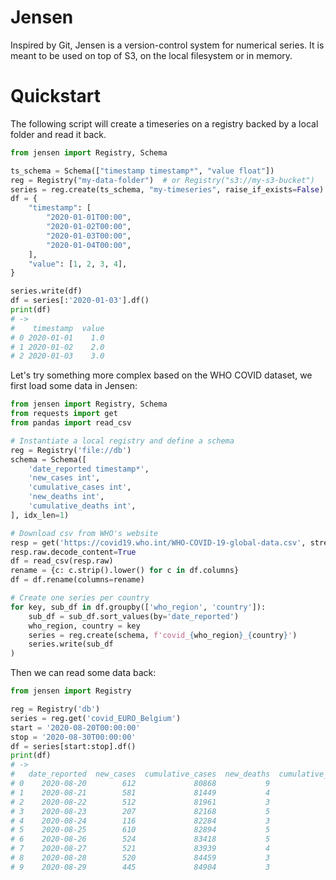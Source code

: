 

# Jensen

Inspired by Git, Jensen is a version-control system for numerical
series. It is meant to be used on top of S3, on the local filesystem
or in memory.


# Quickstart

The following script will create a timeseries on a registry backed by
a local folder and read it back.

``` python
from jensen import Registry, Schema

ts_schema = Schema(["timestamp timestamp*", "value float"])
reg = Registry("my-data-folder")  # or Registry("s3://my-s3-bucket")
series = reg.create(ts_schema, "my-timeseries", raise_if_exists=False)
df = {
    "timestamp": [
        "2020-01-01T00:00",
        "2020-01-02T00:00",
        "2020-01-03T00:00",
        "2020-01-04T00:00",
    ],
    "value": [1, 2, 3, 4],
}

series.write(df)
df = series[:'2020-01-03'].df()
print(df)
# ->
#    timestamp  value
# 0 2020-01-01    1.0
# 1 2020-01-02    2.0
# 2 2020-01-03    3.0
```

Let's try something more complex based on the WHO COVID dataset, we
first load some data in Jensen:

``` python
from jensen import Registry, Schema
from requests import get
from pandas import read_csv

# Instantiate a local registry and define a schema
reg = Registry('file://db')
schema = Schema([
    'date_reported timestamp*',
    'new_cases int',
    'cumulative_cases int',
    'new_deaths int',
    'cumulative_deaths int',
], idx_len=1)

# Download csv from WHO's website
resp = get('https://covid19.who.int/WHO-COVID-19-global-data.csv', stream=True)
resp.raw.decode_content=True
df = read_csv(resp.raw)
rename = {c: c.strip().lower() for c in df.columns}
df = df.rename(columns=rename)

# Create one series per country
for key, sub_df in df.groupby(['who_region', 'country']):
    sub_df = sub_df.sort_values(by='date_reported')
    who_region, country = key
    series = reg.create(schema, f'covid_{who_region}_{country}')
    series.write(sub_df
)
```

Then we can read some data back:

``` python
from jensen import Registry

reg = Registry('db')
series = reg.get('covid_EURO_Belgium')
start = '2020-08-20T00:00:00'
stop = '2020-08-30T00:00:00'
df = series[start:stop].df()
print(df)
# ->
#   date_reported  new_cases  cumulative_cases  new_deaths  cumulative_deaths
# 0    2020-08-20        612             80868           9               9854
# 1    2020-08-21        581             81449           4               9858
# 2    2020-08-22        512             81961           3               9861
# 3    2020-08-23        207             82168           5               9866
# 4    2020-08-24        116             82284           3               9869
# 5    2020-08-25        610             82894           5               9874
# 6    2020-08-26        524             83418           5               9879
# 7    2020-08-27        521             83939           4               9883
# 8    2020-08-28        520             84459           3               9886
# 9    2020-08-29        445             84904           3               9889
```
